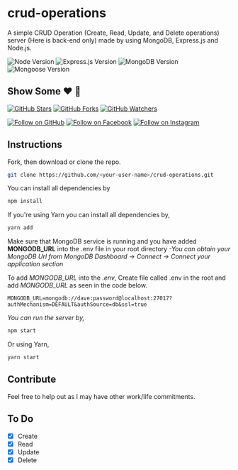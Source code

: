 # crud-operations
A simple CRUD Operation (Create, Read, Update, and Delete operations) server (Here is back-end only) made by using MongoDB, Express.js and Node.js.

![Node Version](https://img.shields.io/badge/node-v18.12.1-yellowgreen.svg)
![Express.js Version](https://img.shields.io/badge/express-v4.18.2-blue.svg)
![MongoDB Version](https://img.shields.io/badge/mongodb-v5.0.15-blue.svg)
![Mongoose Version](https://img.shields.io/badge/mongoose-v7.0.2-blue.svg)


## Show Some :heart: :wave:
[![GitHub Stars](https://img.shields.io/github/stars/shashika05/crud-operations.svg?style=social&label=Star)](https://github.com/shashika05/crud-operations)
[![GitHub Forks](https://img.shields.io/github/forks/shashika05/crud-operations.svg?style=social&label=Fork)](https://github.com/shashika05/crud-operations/fork)
[![GitHub Watchers](https://img.shields.io/github/watchers/shashika05/crud-operations.svg?style=social&label=Watch)](https://github.com/shashika05/crud-operations)

[![Follow on GitHub](https://img.shields.io/github/followers/shashika05/.svg?style=social&label=Follow)](https://github.com/shashika05)
[![Follow on Facebook](https://img.shields.io/badge/Follow%20%40shashika05%20on-Facebook-%233C5A99.svg)](https://www.facebook.com/shashika.r.yasas)
[![Follow on Instagram](https://img.shields.io/badge/Follow%20%40shashika05%20on-Instagram-C13584.svg)](https://www.instagram.com/shashika.raveen)

## Instructions

Fork, then download or clone the repo.
```bash
git clone https://github.com/<your-user-name>/crud-operations.git
```

You can install all dependencies by
```bash
npm install
```

If you're using Yarn you can install all dependencies by,
```bash
yarn add
```


Make sure that MongoDB service is running and you have added **MONGODB_URL** into the .env file in your root directory
*-You can obtain your MongoDB Url from MongoDB Dashboard -> Connect -> Connect your application section*

To add *MONGODB_URL* into the *.env*, Create file called .env in the root and add *MONGODB_URL* as seen in the code below.
```env
MONGODB_URL=mongodb://dave:password@localhost:27017?authMechanism=DEFAULT&authSource=db&ssl=true
```
*You can run the server by,*
```bash
npm start
```
Or using Yarn,
```bash
yarn start
```

## Contribute
Feel free to help out as I may have other work/life commitments.
## To Do

- [x] Create
- [x] Read
- [x] Update
- [x] Delete
